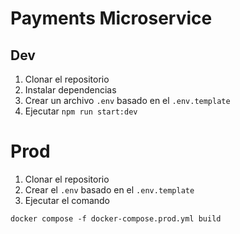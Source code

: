 # Payments Microservice

## Dev

1. Clonar el repositorio
2. Instalar dependencias
3. Crear un archivo `.env` basado en el `.env.template`
4. Ejecutar `npm run start:dev`

# Prod

1. Clonar el repositorio
2. Crear el `.env` basado en el `.env.template`
3. Ejecutar el comando
```
docker compose -f docker-compose.prod.yml build
```